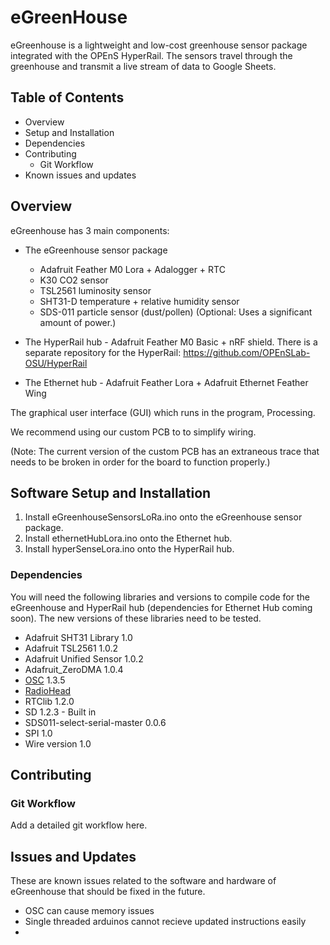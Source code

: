 # eGreenHouse

eGreenhouse is a lightweight and low-cost greenhouse sensor package integrated with the OPEnS HyperRail. The sensors travel through the greenhouse and transmit a live stream of data to Google Sheets.

## Table of Contents

* Overview
* Setup and Installation
 * Dependencies
* Contributing
  * Git Workflow
* Known issues and updates

## Overview

eGreenhouse has 3 main components:

* The eGreenhouse sensor package
  * Adafruit Feather M0 Lora + Adalogger + RTC
  * K30 CO2 sensor
  * TSL2561 luminosity sensor
  * SHT31-D temperature + relative humidity sensor
  * SDS-011 particle sensor (dust/pollen) (Optional: Uses a significant amount of power.)

* The HyperRail hub - Adafruit Feather M0 Basic + nRF shield. There is a separate repository for the HyperRail: https://github.com/OPEnSLab-OSU/HyperRail

* The Ethernet hub - Adafruit Feather Lora + Adafruit Ethernet Feather Wing

The graphical user interface (GUI) which runs in the program, Processing.

We recommend using our custom PCB to to simplify wiring.

(Note: The current version of the custom PCB has an extraneous trace that needs to be broken in order for the board to function properly.)

## Software Setup and Installation
1. Install eGreenhouseSensorsLoRa.ino onto the eGreenhouse sensor package.
2. Install ethernetHubLora.ino onto the Ethernet hub.
3. Install hyperSenseLora.ino onto the HyperRail hub.

### Dependencies
You will need the following libraries and versions to compile code for the eGreenhouse and HyperRail hub (dependencies for Ethernet Hub coming soon). The new versions of these libraries need to be tested.

* Adafruit SHT31 Library 1.0
* Adafruit TSL2561 1.0.2
* Adafruit Unified Sensor 1.0.2
* Adafruit_ZeroDMA 1.0.4
* [OSC](https://github.com/CNMAT/OSC) 1.3.5
* [RadioHead](http://www.airspayce.com/mikem/arduino/RadioHead/)
* RTClib 1.2.0
* SD 1.2.3 - Built in
* SDS011-select-serial-master 0.0.6
* SPI 1.0
* Wire version 1.0

## Contributing

### Git Workflow

Add a detailed git workflow here.

## Issues and Updates
These are known issues related to the software and hardware of eGreenhouse that should be fixed in the future.

* OSC can cause memory issues
* Single threaded arduinos cannot recieve updated instructions easily
* 
